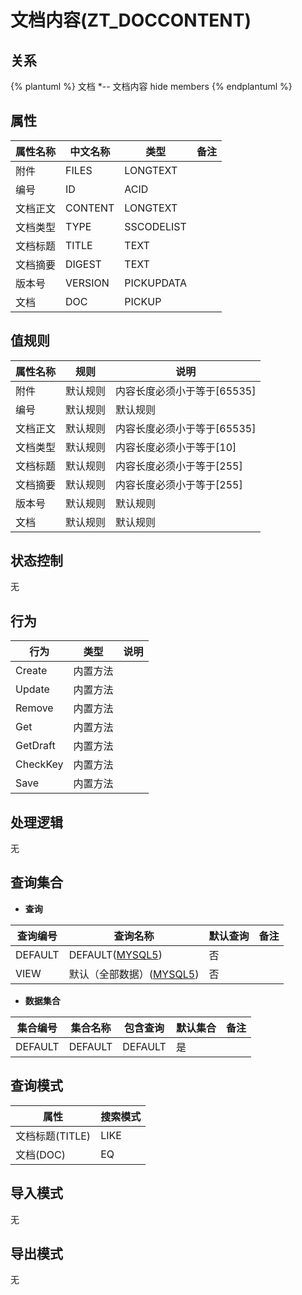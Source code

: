 # 文档内容(ZT_DOCCONTENT)

  

## 关系
{% plantuml %}
文档 *-- 文档内容 
hide members
{% endplantuml %}

## 属性

| 属性名称        |    中文名称    | 类型     |  备注  |
| --------   |------------| -----   |  -------- | 
|附件|FILES|LONGTEXT|&nbsp;|
|编号|ID|ACID|&nbsp;|
|文档正文|CONTENT|LONGTEXT|&nbsp;|
|文档类型|TYPE|SSCODELIST|&nbsp;|
|文档标题|TITLE|TEXT|&nbsp;|
|文档摘要|DIGEST|TEXT|&nbsp;|
|版本号|VERSION|PICKUPDATA|&nbsp;|
|文档|DOC|PICKUP|&nbsp;|

## 值规则
| 属性名称    | 规则    |  说明  |
| --------   |------------| ----- | 
|附件|默认规则|内容长度必须小于等于[65535]|
|编号|默认规则|默认规则|
|文档正文|默认规则|内容长度必须小于等于[65535]|
|文档类型|默认规则|内容长度必须小于等于[10]|
|文档标题|默认规则|内容长度必须小于等于[255]|
|文档摘要|默认规则|内容长度必须小于等于[255]|
|版本号|默认规则|默认规则|
|文档|默认规则|默认规则|

## 状态控制

无


## 行为
| 行为    | 类型    |  说明  |
| --------   |------------| ----- | 
|Create|内置方法|&nbsp;|
|Update|内置方法|&nbsp;|
|Remove|内置方法|&nbsp;|
|Get|内置方法|&nbsp;|
|GetDraft|内置方法|&nbsp;|
|CheckKey|内置方法|&nbsp;|
|Save|内置方法|&nbsp;|

## 处理逻辑
无

## 查询集合

* **查询**

| 查询编号 | 查询名称       | 默认查询 |   备注|
| --------  | --------   | --------   | ----- |
|DEFAULT|DEFAULT([MYSQL5](../../appendix/query_MYSQL5.md#DocContent_Default))|否|&nbsp;|
|VIEW|默认（全部数据）([MYSQL5](../../appendix/query_MYSQL5.md#DocContent_View))|否|&nbsp;|

* **数据集合**

| 集合编号 | 集合名称   |  包含查询  | 默认集合 |   备注|
| --------  | --------   | -------- | --------   | ----- |
|DEFAULT|DEFAULT|DEFAULT|是|&nbsp;|

## 查询模式
| 属性      |    搜索模式     |
| --------   |------------|
|文档标题(TITLE)|LIKE|
|文档(DOC)|EQ|

## 导入模式
无


## 导出模式
无
